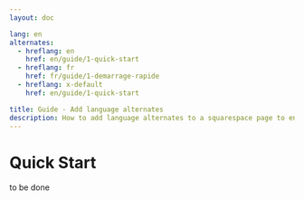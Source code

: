 ```yaml
---
layout: doc

lang: en
alternates:
  - hreflang: en
    href: en/guide/1-quick-start
  - hreflang: fr
    href: fr/guide/1-demarrage-rapide
  - hreflang: x-default
    href: en/guide/1-quick-start

title: Guide - Add language alternates
description: How to add language alternates to a squarespace page to enable multilingual navigation
---
```


# Quick Start


to be done



